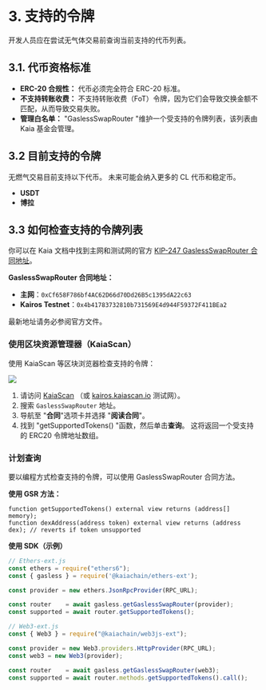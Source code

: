 # 3. 支持的令牌

开发人员应在尝试无气体交易前查询当前支持的代币列表。

## 3.1. 代币资格标准

- **ERC-20 合规性：** 代币必须完全符合 ERC-20 标准。
- **不支持转账收费：** 不支持转账收费（FoT）令牌，因为它们会导致交换金额不匹配，从而导致交易失败。
- **管理白名单：** "GaslessSwapRouter "维护一个受支持的令牌列表，该列表由 Kaia 基金会管理。

## 3.2 目前支持的令牌

无燃气交易目前支持以下代币。 未来可能会纳入更多的 CL 代币和稳定币。

- **USDT**
- **博拉**

## 3.3 如何检查支持的令牌列表

你可以在 Kaia 文档中找到主网和测试网的官方 [KIP-247 GaslessSwapRouter 合同地址](https://docs.kaia.io/references/contract-addresses/)。

**GaslessSwapRouter 合同地址：**

- **主网**：`0xCf658F786bf4AC62D66d70Dd26B5c1395dA22c63`
- **Kairos Testnet**：`0x4b41783732810b731569E4d944F59372F411BEa2`

最新地址请务必参阅官方文件。

### 使用区块资源管理器（KaiaScan）

使用 KaiaScan 等区块浏览器检查支持的令牌：

![](/img/build/tutorials/ga3.png)

1. 请访问 [KaiaScan](https://kaiascan.io/) （或 [kairos.kaiascan.io](https://kairos.kaiascan.io/) 测试网）。
2. 搜索 `GaslessSwapRouter` 地址。
3. 导航至 "**合同**"选项卡并选择 "**阅读合同**"。
4. 找到 "getSupportedTokens() "函数，然后单击**查询**。 这将返回一个受支持的 ERC20 令牌地址数组。

### 计划查询

要以编程方式检查支持的令牌，可以使用 GaslessSwapRouter 合同方法。

**使用 GSR 方法：**

```solidity
function getSupportedTokens() external view returns (address[] memory);
function dexAddress(address token) external view returns (address dex); // reverts if token unsupported
```

**使用 SDK（示例）**

```javascript
// Ethers-ext.js
const ethers = require("ethers6");
const { gasless } = require('@kaiachain/ethers-ext');

const provider = new ethers.JsonRpcProvider(RPC_URL);

const router    = await gasless.getGaslessSwapRouter(provider);
const supported = await router.getSupportedTokens();

// Web3-ext.js
const { Web3 } = require("@kaiachain/web3js-ext");

const provider = new Web3.providers.HttpProvider(RPC_URL);
const web3 = new Web3(provider);

const router    = await gasless.getGaslessSwapRouter(web3);
const supported = await router.methods.getSupportedTokens().call();
```